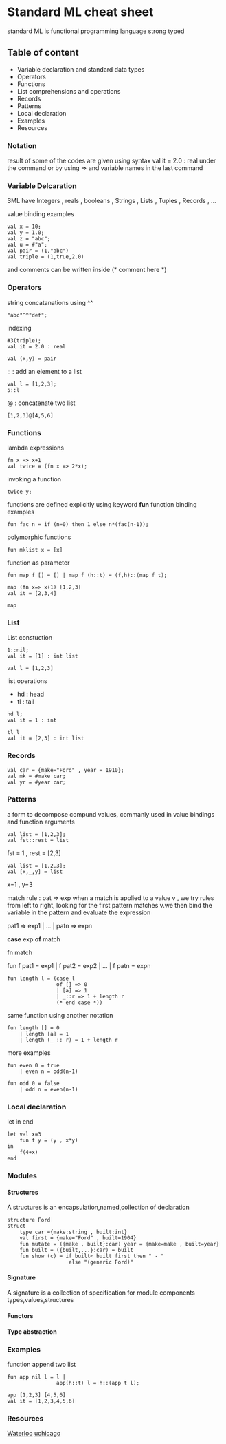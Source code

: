 # Standard ML cheat sheet
standard ML is functional programming language
strong typed 
## Table of content
- Variable declaration and standard data types
- Operators
- Functions
- List comprehensions and operations
- Records
- Patterns
- Local declaration
- Examples
- Resources


### Notation 
result of some of the codes are given using syntax
val it = 2.0 : real
under the command
or by using 
=> and variable names in the last command



### Variable Delcaration
SML have Integers , reals , booleans , Strings , Lists , Tuples , Records , ...

value binding examples
```
val x = 10; 
val y = 1.0; 
val z = "abc"; 
val u = #"a"; 
val pair = (1,"abc")
val triple = (1,true,2.0)

```
and comments can be written inside (* comment here *)

### Operators
string concatanations using ^^
```
"abc"^^"def";

```
indexing 

```
#3(triple); 
val it = 2.0 : real

val (x,y) = pair
```

:: : add an element to a list
```
val l = [1,2,3];
5::l
```

@ : concatenate two list
```
[1,2,3]@[4,5,6]
```



### Functions
lambda expressions
```
fn x => x+1
val twice = (fn x => 2*x);
```
invoking a function
```
twice y;
```
functions are defined explicitly using keyword **fun**
function binding examples
```
fun fac n = if (n=0) then 1 else n*(fac(n-1));
```
polymorphic functions
```
fun mklist x = [x]
```
function as parameter
```
fun map f [] = [] | map f (h::t) = (f,h)::(map f t);

map (fn x=> x+1) [1,2,3]
val it = [2,3,4]

map 

```

### List 
List constuction
```
1::nil;
val it = [1] : int list

val l = [1,2,3]
```

list operations
- hd : head 
- tl : tail

```
hd l;
val it = 1 : int

tl l
val it = [2,3] : int list
```

### Records

```
val car = {make="Ford" , year = 1910};
val mk = #make car;
val yr = #year car;

```

### Patterns
a form to decompose compund values, commanly used in value bindings and function arguments

```
val list = [1,2,3];
val fst::rest = list
```
fst = 1 , rest = [2,3]

```
val list = [1,2,3];
val [x,_,y] = list
```
x=1 , y=3

match rule : pat => exp
when a match is applied to a value v , we try rules from left to right, looking for the first pattern matches v.we then bind the variable
in the pattern and evaluate the expression

pat1 => exp1 | ... | patn => expn

**case** exp **of** match

fn match

fun f pat1 = exp1 | f pat2 =  exp2 | ... | f patn = expn


```
fun length l = (case l 
                of [] => 0 
                | [a] => 1
                | _::r => 1 + length r
                (* end case *))

```
same function using another notation
```
fun length [] = 0 
    | length [a] = 1
    | length (_ :: r) = 1 + length r

```
more examples 
```
fun even 0 = true
    | even n = odd(n-1)

fun odd 0 = false
    | odd n = even(n-1)
```

### Local declaration
let <decl> in <exp> end
```
let val x=3
    fun f y = (y , x*y)
in
    f(4+x)
end
```

### Modules

#### Structures
A structures is an encapsulation,named,collection of declaration 

```
structure Ford
struct 
    type car ={make:string , built:int}
    val first = {make="Ford" , built=1904}
    fun mutate = ({make , built}:car) year = {make=make , built=year}
    fun built = ({built,...}:car) = built
    fun show (c) = if built< built first then " - "
                    else "(generic Ford)"

```

#### Signature
A signature is a collection of specification for module components types,values,structures

#### Functors

#### Type abstraction




### Examples
function append two list
```
fun app nil l = l | 
                app(h::t) l = h::(app t l); 

app [1,2,3] [4,5,6]
val it = [1,2,3,4,5,6]
```

### Resources
[Waterloo](https://www.cs.princeton.edu/courses/archive/fall08/cos441/notes/lect-SMLNJ.pdf)
[uchicago](https://www.classes.cs.uchicago.edu/archive/2007/winter/22610-1/docs/sml-tutorial.pdf)